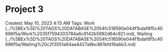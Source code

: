# Project 3

Created: May 10, 2023 4:13 AM
Tags: Work (../%5BEx%5D%20TAGS%20DATABASE%2054fc518590e044f1bdaf8f5c40696f5a/Work%2035f7594203784a6c9142b5992d64c921.md), Waiting (../%5BEx%5D%20TAGS%20DATABASE%2054fc518590e044f1bdaf8f5c40696f5a/Waiting%20c2f3551a84aa4427a9bc861bfd16abb3.md)